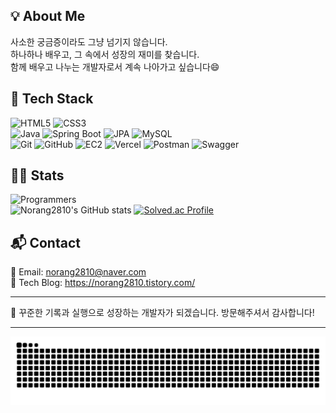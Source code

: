 ## 💡 About Me
사소한 궁금증이라도 그냥 넘기지 않습니다.  
하나하나 배우고, 그 속에서 성장의 재미를 찾습니다.  
함께 배우고 나누는 개발자로서 계속 나아가고 싶습니다😄



## 📌 Tech Stack
![HTML5](https://img.shields.io/badge/HTML5-E34F26?style=flat&logo=html5&logoColor=white)
![CSS3](https://img.shields.io/badge/CSS3-1572B6?style=flat&logo=css3&logoColor=white)  
![Java](https://img.shields.io/badge/Java-007396?style=flat&logo=Java&logoColor=white)
![Spring Boot](https://img.shields.io/badge/SpringBoot-6DB33F?style=flat&logo=SpringBoot&logoColor=white)
![JPA](https://img.shields.io/badge/JPA-FF6F61?style=flat&logo=Hibernate&logoColor=white)
![MySQL](https://img.shields.io/badge/MySQL-4479A1?style=flat&logo=MySQL&logoColor=white)  
![Git](https://img.shields.io/badge/Git-F05032?style=flat&logo=Git&logoColor=white)
![GitHub](https://img.shields.io/badge/GitHub-181717?style=flat&logo=GitHub&logoColor=white)
![EC2](https://img.shields.io/badge/AWS_EC2-FF9900?style=flat&logo=amazon-ec2&logoColor=white)
![Vercel](https://img.shields.io/badge/Vercel-000000?style=flat&logo=vercel&logoColor=white)
![Postman](https://img.shields.io/badge/Postman-FF6C37?style=flat&logo=Postman&logoColor=white)
![Swagger](https://img.shields.io/badge/Swagger-85EA2D?style=flat&logo=Swagger&logoColor=black)





## 🧑‍💻 Stats
![Programmers](https://img.shields.io/badge/프로그래머스-0052CC?style=flat&logo=codeforces&logoColor=white)  
![Norang2810's GitHub stats](https://github-readme-stats.vercel.app/api?username=Norang2810&show_icons=true&theme=tokyonight)
[![Solved.ac Profile](http://mazassumnida.wtf/api/v2/generate_badge?boj=백준아이디)](https://solved.ac/norang2810/)
## 📬 Contact
📧 Email: norang2810@naver.com  
📘 Tech Blog: https://norang2810.tistory.com/  

---

🎯 꾸준한 기록과 실행으로 성장하는 개발자가 되겠습니다. 방문해주셔서 감사합니다!

---

![snake gif](https://github.com/Norang2810/Norang2810/blob/output/github-snake.svg)

